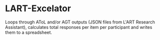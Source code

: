 # LART-Excelator
Loops through AToL and/or AGT outputs (JSON files from L'ART Research Assistant), calculates total responses per item per participant and writes them to a spreadsheet. 
